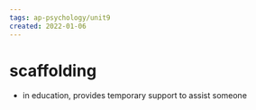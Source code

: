```yaml
---
tags: ap-psychology/unit9 
created: 2022-01-06
---
```


# scaffolding

- in education, provides temporary support to assist someone 
